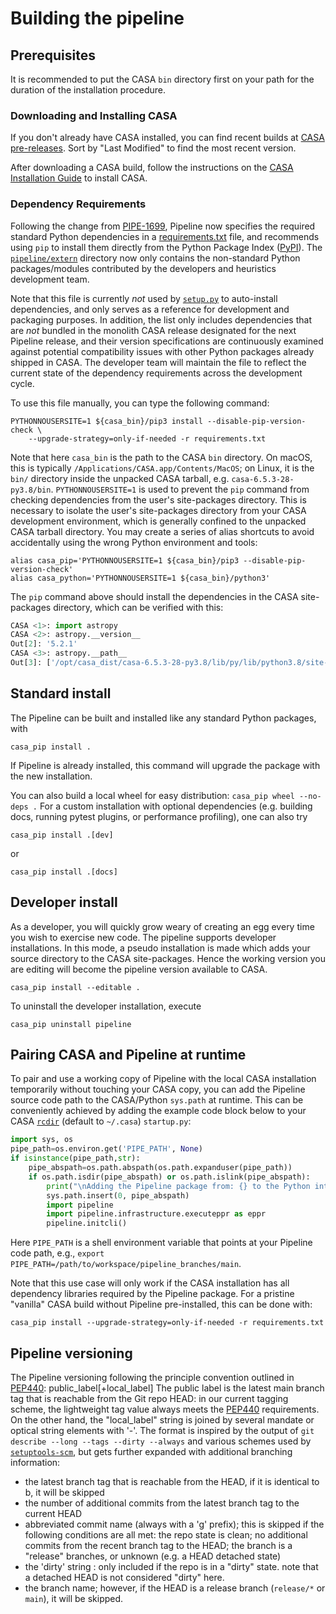 # Building the pipeline

## Prerequisites

It is recommended to put the CASA `bin` directory first on your path for the
duration of the installation procedure.

### Downloading and Installing CASA

If you don't already have CASA installed, you can find recent builds at [CASA pre-releases](https://casa.nrao.edu/download/distro/casa/releaseprep/). Sort by "Last Modified" to find the most recent version.

After downloading a CASA build, follow the instructions on the [CASA Installation Guide](https://casadocs.readthedocs.io/en/stable/notebooks/usingcasa.html#Full-Installation-of-CASA-5-and-6) to install CASA.

### Dependency Requirements

Following the change from [PIPE-1699](https://open-jira.nrao.edu/browse/PIPE-1699), Pipeline now specifies the required standard Python dependencies in a [requirements.txt](../requirements.txt) file, and recommends using `pip` to install them directly from the Python Package Index ([PyPI](https://pypi.org/)).
The [`pipeline/extern`](../pipeline/extern) directory now only contains the non-standard Python packages/modules contributed by the developers and heuristics development team.

Note that this file is currently *not* used by [`setup.py`](../setup.py) to auto-install dependencies, and only serves as a reference for development and packaging purposes.
In addition, the list only includes dependencies that are *not* bundled in the monolith CASA release designated for the next Pipeline release, and their version specifications are continuously examined against potential compatibility issues with other Python packages already shipped in CASA.
The developer team will maintain the file to reflect the current state of the dependency requirements across the development cycle.

To use this file manually, you can type the following command:

```console
PYTHONNOUSERSITE=1 ${casa_bin}/pip3 install --disable-pip-version-check \
    --upgrade-strategy=only-if-needed -r requirements.txt
```

Note that here `casa_bin` is the path to the CASA `bin` directory.
On macOS, this is typically `/Applications/CASA.app/Contents/MacOS`; on Linux, it is the `bin/` directory inside the unpacked CASA tarball, e.g. `casa-6.5.3-28-py3.8/bin`. `PYTHONNOUSERSITE=1` is used to prevent the `pip` command from checking dependencies from the user's site-packages directory. This is necessary to isolate the user's site-packages directory from your CASA development environment, which is generally confined to the unpacked CASA tarball directory. You may create a series of alias shortcuts to avoid accidentally using the wrong Python environment and tools:

```console
alias casa_pip='PYTHONNOUSERSITE=1 ${casa_bin}/pip3 --disable-pip-version-check'
alias casa_python='PYTHONNOUSERSITE=1 ${casa_bin}/python3'
```

The `pip` command above should install the dependencies in the CASA site-packages directory, which can be verified with this:

```python
CASA <1>: import astropy
CASA <2>: astropy.__version__
Out[2]: '5.2.1'
CASA <3>: astropy.__path__
Out[3]: ['/opt/casa_dist/casa-6.5.3-28-py3.8/lib/py/lib/python3.8/site-packages/astropy']
```

## Standard install

The Pipeline can be built and installed like any standard Python packages, with

```console
casa_pip install .
```

If Pipeline is already installed, this command will upgrade the
package with the new installation.

You can also build a local wheel for easy distribution: `casa_pip wheel --no-deps .`
For a custom installation with optional dependencies (e.g. building docs, running pytest plugins, or performance profiling), one can also try

```console
casa_pip install .[dev]
```

or

```console
casa_pip install .[docs]
```

## Developer install

As a developer, you will quickly grow weary of creating an egg every time you
wish to exercise new code. The pipeline supports developer installations. In
this mode, a pseudo installation is made which adds your source directory to
the CASA site-packages. Hence the working version you are editing will become
the pipeline version available to CASA.

```console
casa_pip install --editable .
```

To uninstall the developer installation, execute

```console
casa_pip uninstall pipeline
```

## Pairing CASA and Pipeline at runtime

To pair and use a working copy of Pipeline with the local CASA installation temporarily without
touching your CASA copy, you can add the Pipeline source code path to the CASA/Python `sys.path`
at runtime. This can be conveniently achieved by adding the example code block below to your
CASA [`rcdir`](https://casadocs.readthedocs.io/en/latest/api/configuration.html) (default to `~/.casa`)
`startup.py`:

```python
import sys, os
pipe_path=os.environ.get('PIPE_PATH', None)
if isinstance(pipe_path,str):
    pipe_abspath=os.path.abspath(os.path.expanduser(pipe_path))
    if os.path.isdir(pipe_abspath) or os.path.islink(pipe_abspath):
        print("\nAdding the Pipeline package from: {} to the Python interpreter sys.path\n".format(pipe_abspath))
        sys.path.insert(0, pipe_abspath)
        import pipeline
        import pipeline.infrastructure.executeppr as eppr  
        pipeline.initcli() 
```

Here `PIPE_PATH` is a shell environment variable that points at your Pipeline code path, e.g., `export PIPE_PATH=/path/to/workspace/pipeline_branches/main`.

Note that this use case will only work if the CASA installation has all dependency libraries required by the Pipeline package. For a pristine "vanilla" CASA build without Pipeline pre-installed, this can be done with:

```console
casa_pip install --upgrade-strategy=only-if-needed -r requirements.txt
```

## Pipeline versioning

The Pipeline versioning following the principle convention outlined in [PEP440](https://peps.python.org/pep-0440/): public_label[+local_label]
The public label is the latest main branch tag that is reachable from the Git repo HEAD: in our current tagging scheme, the lightweight tag value always meets the [PEP440](https://peps.python.org/pep-0440/) requirements.
On the other hand, the "local_label" string is joined by several mandate or optical string elements with '-'. The format is inspired by the output of `git describe --long --tags --dirty --always` and various schemes used by [`setuptools-scm`](https://github.com/pypa/setuptools_scm), but gets further expanded with additional branching information:

* the latest branch tag that is reachable from the HEAD, if it is identical to b, it will be skipped
* the number of additional commits from the latest branch tag to the current HEAD
* abbreviated commit name (always with a 'g' prefix); this is skipped if the following conditions are all met: the repo state is clean; no additional commits from the recent branch tag to the HEAD; the branch is a "release" branches, or unknown (e.g. a HEAD detached state)
* the 'dirty' string : only included if the repo is in a "dirty" state. note that a detached HEAD is not considered "dirty" here.
* the branch name; however, if the HEAD is a release branch (`release/*` or `main`), it will be skipped.
